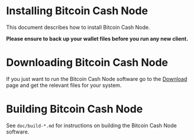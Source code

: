 # Installing Bitcoin Cash Node

This document describes how to install Bitcoin Cash Node.

**Please ensure to back up your wallet files before you run any new client.**

# Downloading Bitcoin Cash Node

If you just want to run the Bitcoin Cash Node software go to the 
[Download](https://bitcoincashnode.org/download.html) page and get the relevant 
files for your system.

# Building Bitcoin Cash Node

See `doc/build-*.md` for instructions on building the Bitcoin Cash Node software.
